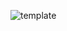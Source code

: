![template](https://raw.githubusercontent.com/ShriIraCatalog/resources-two/refs/heads/master/2025/04/20/20250420141149.png)
